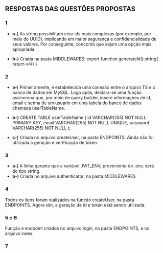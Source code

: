 ## RESPOSTAS DAS QUESTÕES PROPOSTAS

### 1
- **a-)** As string possibilitam criar ids mais complexas (por exemplo, por meio do UUID), implicando em maior segurança e confidencialidade de seus valores. Por conseguinte, concordo que sejam uma opção mais apropriada. 

- **b-)** Criada na pasta MIDDLEWARES:
export function generateId():string{
    return v4()
}

### 2
- **a-)** Primeiramente, é estabelecida uma conexão entre o arquivo TS e o banco de dados em MySQL. Logo após, declara-se uma função assíncrona que, por meio de query builder, insere informações de id, email e senha de um usuário em uma tabela do banco de dados chamada userTableName. 

- **b-)** 
CREATE TABLE userTableName (
id VARCHAR(255) NOT NULL PRIMARY KEY,
email VARCHAR(255) NOT NULL UNIQUE,
password VARCHAR(255) NOT NULL
);

- **c-)** Criada no arquivo createUser, na pasta ENDPOINTS. Ainda não foi utilizada a geração e verificação de token.

### 3
- **a-)** A linha garante que a variável JWT_ENV, proveniente do .env, será do tipo string. 
- **b-)** Criada no arquivo authenticator, na pasta MIDDLEWARES

### 4
Todos os itens foram realizados na função createUser, na pasta ENDPOINTS. Agora sim, a geração de id e token está sendo utilizada. 

### 5 e 6
Função e endpoint criados no arquivo login, na pasta ENDPOINTS, e no arquivo index.

### 7





